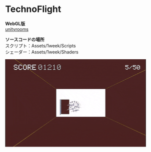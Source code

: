 # TechnoFlight

<b>WebGL版</b><br>
[unityrooms](https://github.com/redjp/TechnoFlight.git)

<b>ソースコードの場所</b><br>
スクリプト：Assets/1week/Scripts<br>
シェーダー：Assets/1week/Shaders

![alt](image.gif)
